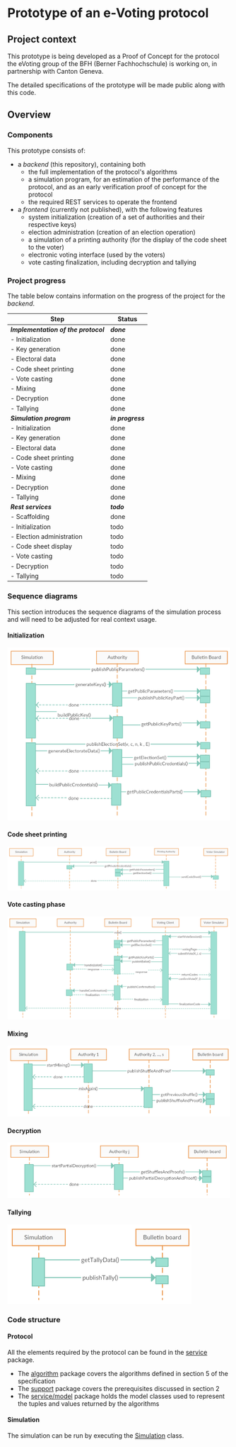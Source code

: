 # Prototype of an e-Voting protocol

## Project context

This prototype is being developed as a Proof of Concept for the protocol the eVoting group
of the BFH (Berner Fachhochschule) is working on, in partnership with Canton Geneva.

The detailed specifications of the prototype will be made public along with this code.

## Overview

### Components

This prototype consists of:

- a _backend_ (this repository), containing both
    - the full implementation of the protocol's algorithms
    - a simulation program, for an estimation of the performance of the protocol, and as an early
    verification proof of concept for the protocol
    - the required REST services to operate the frontend
- a _frontend_ (currently not published), with the following features
    - system initialization (creation of a set of authorities and their respective keys)
    - election administration (creation of an election operation)
    - a simulation of a printing authority (for the display of the code sheet to the voter)
    - electronic voting interface (used by the voters)
    - vote casting finalization, including decryption and tallying

### Project progress

The table below contains information on the progress of the project for the _backend_.

| Step                                    | Status               |
| --------------------------------------- | -------------------- |
| **_Implementation of the protocol_**    | **_done_**        |
| - Initialization                        | done                 |
| - Key generation                        | done                 |
| - Electoral data                        | done                 |
| - Code sheet printing                   | done                 |
| - Vote casting                          | done                 |
| - Mixing                                | done                 |
| - Decryption                            | done                 |
| - Tallying                              | done                 |
| **_Simulation program_**                | **_in progress_**    |
| - Initialization                        | done                 |
| - Key generation                        | done                 |
| - Electoral data                        | done                 |
| - Code sheet printing                   | done                 |
| - Vote casting                          | done                 |
| - Mixing                                | done                 |
| - Decryption                            | done                 |
| - Tallying                              | done                 |
| **_Rest services_**                     | **_todo_**           |
| - Scaffolding                           | done                 |
| - Initialization                        | todo                 |
| - Election administration               | todo                 |
| - Code sheet display                    | todo                 |
| - Vote casting                          | todo                 |
| - Decryption                            | todo                 |
| - Tallying                              | todo                 |

### Sequence diagrams

This section introduces the sequence diagrams of the simulation process and will need to be adjusted for
real context usage.

#### Initialization

![Initialization sequence diagram](src/main/java/ch/ge/ve/protopoc/service/simulation/Initialization%20-%20sequence%20diagram.png)

#### Code sheet printing

![Code sheet printing sequence diagram](src/main/java/ch/ge/ve/protopoc/service/simulation/Print%20Code%20Sheets%20-%20sequence%20diagram.png)

#### Vote casting phase

![Vote casting sequence diagram](src/main/java/ch/ge/ve/protopoc/service/simulation/Voting%20Phase%20-%20sequence%20diagram.png)

#### Mixing

![Mixing sequence diagram](src/main/java/ch/ge/ve/protopoc/service/simulation/Mixing%20-%20sequence%20diagram.png)

#### Decryption

![Decryption sequence diagram](src/main/java/ch/ge/ve/protopoc/service/simulation/Decryption%20-%20sequence%20diagram.png)

#### Tallying

![Tallying sequence diagram](src/main/java/ch/ge/ve/protopoc/service/simulation/Tallying%20-%20sequence%20diagram.png)

### Code structure

#### Protocol

All the elements required by the protocol can be found in the [service](src/main/java/ch/ge/ve/protopoc/service) 
package.
- The [algorithm](src/main/java/ch/ge/ve/protopoc/service/algorithm) package covers the algorithms defined in section 5 
of the specification
- The [support](src/main/java/ch/ge/ve/protopoc/service/support) package covers the prerequisites discussed in section 2
- The [service/model](src/main/java/ch/ge/ve/protopoc/service/model) package holds the model classes used to represent 
the tuples and values returned by the algorithms

#### Simulation

The simulation can be run by executing the 
[Simulation](src/main/java/ch/ge/ve/protopoc/service/simulation/Simulation.java) class.